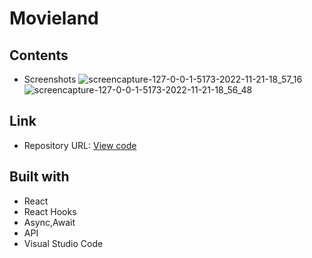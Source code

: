# Movieland 

## Contents 


- Screenshots
![screencapture-127-0-0-1-5173-2022-11-21-18_57_16](https://user-images.githubusercontent.com/107273888/203129023-3b5a9ff9-2d31-451b-bd55-b3ff8169c23d.png)
![screencapture-127-0-0-1-5173-2022-11-21-18_56_48](https://user-images.githubusercontent.com/107273888/203129036-ba8fabd0-16e3-451f-b0ec-32b4acdac35f.png)


## Link
- Repository URL: [View code](https://github.com/devemit/Movieland-app)

## Built with
- React 
- React Hooks
- Async,Await
- API
- Visual Studio Code
